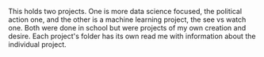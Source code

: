 This holds two projects. One is more data science focused, the political action one, and the other is a machine learning project, the see vs watch one. Both were done in school but were projects of my own creation and desire. Each project's folder has its own read me with information about the individual project. 